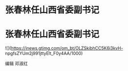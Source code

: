 # 张春林任山西省委副书记

# 张春林任山西省委副书记

![](https://inews.gtimg.com/om_bt/OLZSkibhCC5K6i3kvH-
npgfsZYUm2j991jttyElt_F0y4AA/1000)

编辑 邓淑红

